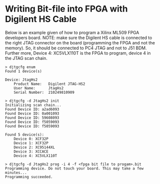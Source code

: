 # Writing Bit-file into FPGA with Digilent HS Cable

Below is an example given of how to program a Xilinx ML509 FPGA developers
board. NOTE: make sure the Digilent HS cable is connected to the right
JTAG connector on the board (programming the FPGA and not the memory).
So, it should be connected to PC4 JTAG and not to J51 BDM.
Further more, Device 4: XC5VLX110T is the FPGA to program, device 4 in the
JTAG scan chain.

```text
> djtgcfg enum
Found 1 device(s)

Device: JtagHs2
    Product Name:   Digilent JTAG-HS2
    User Name:      JtagHs2
    Serial Number:  210249810909

> djtgcfg -d JtagHs2 init
Initializing scan chain...
Found Device ID: a2ad6093
Found Device ID: 0a001093
Found Device ID: 59608093
Found Device ID: f5059093
Found Device ID: f5059093

Found 5 device(s):
    Device 0: XCF32P
    Device 1: XCF32P
    Device 2: XC95144XL
    Device 3: XCCACE
    Device 4: XC5VLX110T

> djtgcfg -d JtagHs2 prog -i 4 -f <fpga bit file to progam>.bit
Programming device. Do not touch your board. This may take a few minutes...
Programming succeeded.
```

